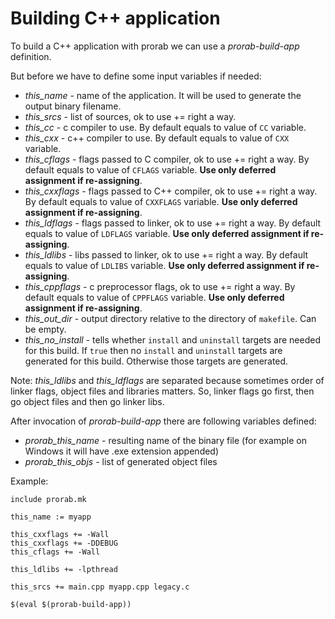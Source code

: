 # Building C++ application

To build a C++ application with prorab we can use a *prorab-build-app* definition.

But before we have to define some input variables if needed:
- *this_name* - name of the application. It will be used to generate the output binary filename.
- *this_srcs* - list of sources, ok to use += right a way.
- *this_cc* - c compiler to use. By default equals to value of `CC` variable.
- *this_cxx* - c++ compiler to use. By default equals to value of `CXX` variable.
- *this_cflags* - flags passed to C compiler, ok to use += right a way. By default equals to value of `CFLAGS` variable. **Use only deferred assignment if re-assigning**.
- *this_cxxflags* - flags passed to C++ compiler, ok to use += right a way. By default equals to value of `CXXFLAGS` variable. **Use only deferred assignment if re-assigning**.
- *this_ldflags* - flags passed to linker, ok to use += right a way. By default equals to value of `LDFLAGS` variable. **Use only deferred assignment if re-assigning**.
- *this_ldlibs* - libs passed to linker, ok to use += right a way. By default equals to value of `LDLIBS` variable. **Use only deferred assignment if re-assigning**.
- *this_cppflags* - c preprocessor flags, ok to use += right a way. By default equals to value of `CPPFLAGS` variable. **Use only deferred assignment if re-assigning**.
- *this_out_dir* - output directory relative to the directory of `makefile`. Can be empty.
- *this_no_install* - tells whether `install` and `uninstall` targets are needed for this build. If `true` then no `install` and `uninstall` targets are generated for this build. Otherwise those targets are generated.

Note: *this_ldlibs* and *this_ldflags* are separated because sometimes order of linker flags, object files and libraries matters. So, linker flags go first, then go object files and then go linker libs.

After invocation of *prorab-build-app* there are following variables defined:
- *prorab_this_name* - resulting name of the binary file (for example on Windows it will have .exe extension appended)
- *prorab_this_objs* - list of generated object files

Example:

```
include prorab.mk

this_name := myapp

this_cxxflags += -Wall
this_cxxflags += -DDEBUG
this_cflags += -Wall

this_ldlibs += -lpthread

this_srcs += main.cpp myapp.cpp legacy.c

$(eval $(prorab-build-app))
```
